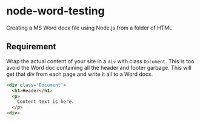 # node-word-testing

Creating a MS Word docx file using Node.js from a folder of HTML.

## Requirement

Wrap the actual content of your site in a `div` with class `Document`.
This is too avoid the Word doc containing all the header and footer garbage.
This will get that div from each page and write it all to a Word docx.

```html
<div class='Document'>
  <h1>Header</h1>
  <p>
    Content text is here.
  </p>
<div>
```